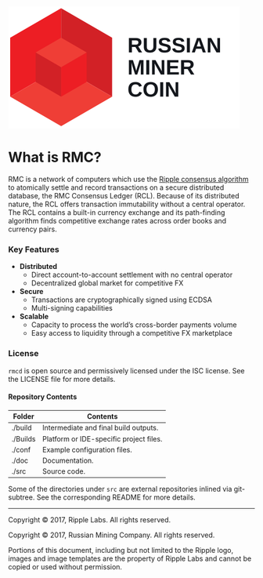 ![RMC](/images/RMC_Logo.svg)

# What is RMC?
RMC is a network of computers which use the [Ripple consensus algorithm](https://www.youtube.com/watch?v=pj1QVb1vlC0) to atomically settle and record
transactions on a secure distributed database, the RMC Consensus Ledger
(RCL). Because of its distributed nature, the RCL offers transaction immutability
without a central operator. The RCL contains a built-in currency exchange and its
path-finding algorithm finds competitive exchange rates across order books
and currency pairs.

### Key Features
- **Distributed**
  - Direct account-to-account settlement with no central operator
  - Decentralized global market for competitive FX
- **Secure**
  - Transactions are cryptographically signed using ECDSA
  - Multi-signing capabilities
- **Scalable**
  - Capacity to process the world’s cross-border payments volume
  - Easy access to liquidity through a competitive FX marketplace

### License
`rmcd` is open source and permissively licensed under the
ISC license. See the LICENSE file for more details.

#### Repository Contents

| Folder  | Contents |
|---------|----------|
| ./build | Intermediate and final build outputs.          |
| ./Builds| Platform or IDE-specific project files.        |
| ./conf  | Example configuration files.                   |
| ./doc   | Documentation.                                 |
| ./src   | Source code.                                   |

Some of the directories under `src` are external repositories inlined via
git-subtree. See the corresponding README for more details.

- - -

Copyright © 2017, Ripple Labs. All rights reserved.

Copyright © 2017, Russian Mining Company. All rights reserved.

Portions of this document, including but not limited to the Ripple logo,
images and image templates are the property of Ripple Labs and cannot be
copied or used without permission.
